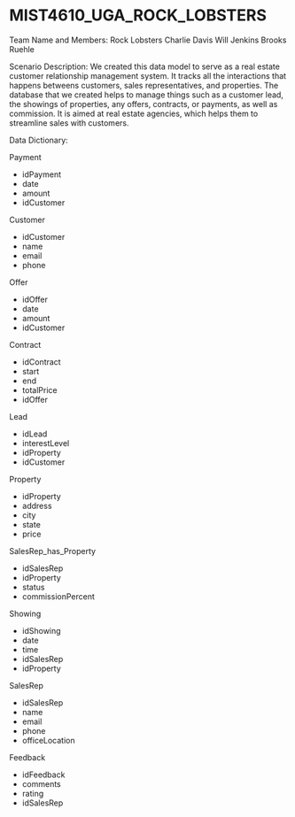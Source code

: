 # MIST4610_UGA_ROCK_LOBSTERS

Team Name and Members: Rock Lobsters
Charlie Davis
Will Jenkins
Brooks Ruehle

Scenario Description: 
We created this data model to serve as a real estate customer relationship management system. It tracks all the interactions that happens betweens customers, sales representatives, and properties. The database that we created helps to manage things such as a customer lead, the showings of properties, any offers, contracts, or payments, as well as commission. It is aimed at real estate agencies, which helps them to streamline sales with customers. 


Data Dictionary:

Payment
- idPayment
- date
- amount
- idCustomer

Customer
- idCustomer
- name
- email
- phone

Offer
- idOffer
- date
- amount
- idCustomer

Contract
- idContract
- start
- end
- totalPrice
- idOffer

Lead
- idLead
- interestLevel
- idProperty
- idCustomer

Property
- idProperty
- address
- city
- state
- price

SalesRep_has_Property
- idSalesRep
- idProperty
- status
- commissionPercent

Showing
- idShowing
- date
- time
- idSalesRep
- idProperty

SalesRep
- idSalesRep
- name
- email
- phone
- officeLocation

Feedback
- idFeedback
- comments
- rating
- idSalesRep
